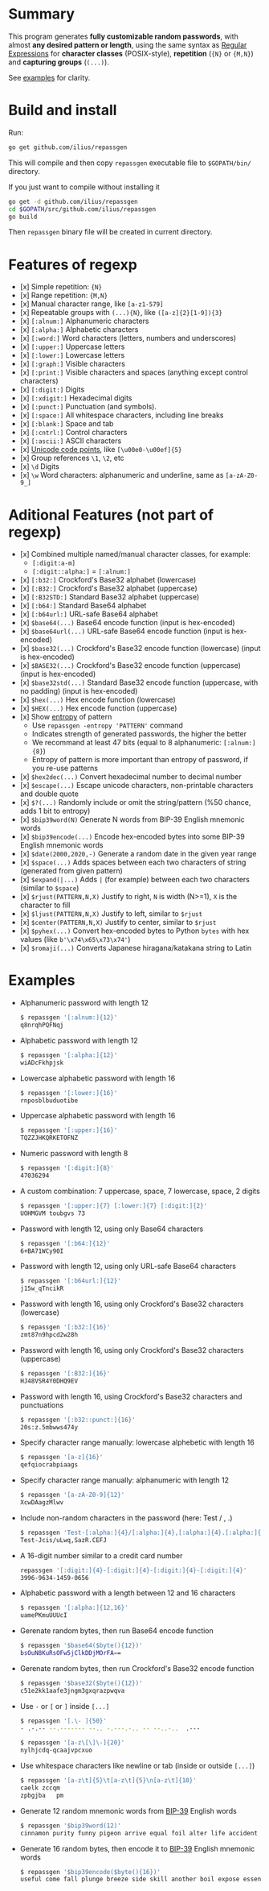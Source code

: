 # Summary

This program generates **fully customizable random passwords**, with almost **any desired pattern or length**, using the same syntax as [Regular Expressions](https://www.regular-expressions.info/quickstart.html) for **character classes** (POSIX-style), **repetition** (`{N}` or `{M,N}`) and **capturing groups** (`(...)`).

See [examples](#examples) for clarity.

# Build and install

Run:

```sh
go get github.com/ilius/repassgen
```

This will compile and then copy `repassgen` executable file to `$GOPATH/bin/` directory.

If you just want to compile without installing it

```sh
go get -d github.com/ilius/repassgen
cd $GOPATH/src/github.com/ilius/repassgen
go build
```

Then `repassgen` binary file will be created in current directory.

# Features of regexp

- \[x\] Simple repetition: `{N}`
- \[x\] Range repetition: `{M,N}`
- \[x\] Manual character range, like `[a-z1-579]`
- \[x\] Repeatable groups with `(...){N}`, like  `([a-z]{2}[1-9]){3}`
- \[x\] `[:alnum:]` Alphanumeric characters
- \[x\] `[:alpha:]` Alphabetic characters
- \[x\] `[:word:]` Word characters (letters, numbers and underscores)
- \[x\] `[:upper:]` Uppercase letters
- \[x\] `[:lower:]` Lowercase letters
- \[x\] `[:graph:]` Visible characters
- \[x\] `[:print:]` Visible characters and spaces (anything except control characters)
- \[x\] `[:digit:]` Digits
- \[x\] `[:xdigit:]` Hexadecimal digits
- \[x\] `[:punct:]` Punctuation (and symbols).
- \[x\] `[:space:]` All whitespace characters, including line breaks
- \[x\] `[:blank:]` Space and tab
- \[x\] `[:cntrl:]` Control characters
- \[x\] `[:ascii:]` ASCII characters
- \[x\] [Unicode code points](https://www.regular-expressions.info/unicode.html), like `[\u00e0-\u00ef]{5}`
- \[x\] Group references `\1`, `\2`, etc
- \[x\] `\d` Digits
- \[x\] `\w` Word characters: alphanumeric and underline, same as `[a-zA-Z0-9_]`

# Aditional Features (not part of regexp)

- \[x\] Combined multiple named/manual character classes, for example:
  - `[:digit:a-m]`
  - `[:digit::alpha:]` = `[:alnum:]`
- \[x\] `[:b32:]` Crockford's Base32 alphabet (lowercase)
- \[x\] `[:B32:]` Crockford's Base32 alphabet (uppercase)
- \[x\] `[:B32STD:]` Standard Base32 alphabet (uppercase)
- \[x\] `[:b64:]` Standard Base64 alphabet
- \[x\] `[:b64url:]` URL-safe Base64 alphabet
- \[x\] `$base64(...)` Base64 encode function (input is hex-encoded)
- \[x\] `$base64url(...)` URL-safe Base64 encode function (input is hex-encoded)
- \[x\] `$base32(...)` Crockford's Base32 encode function (lowercase) (input is hex-encoded)
- \[x\] `$BASE32(...)` Crockford's Base32 encode function (uppercase) (input is hex-encoded)
- \[x\] `$base32std(...)` Standard Base32 encode function (uppercase, with no padding) (input is hex-encoded)
- \[x\] `$hex(...)` Hex encode function (lowercase)
- \[x\] `$HEX(...)` Hex encode function (uppercase)
- \[x\] Show [entropy](https://en.wikipedia.org/wiki/Password_strength#Entropy_as_a_measure_of_password_strength) of pattern
  - Use `repassgen -entropy 'PATTERN'` command
  - Indicates strength of generated passwords, the higher the better
  - We recommand at least 47 bits (equal to 8 alphanumeric: `[:alnum:]{8}`)
  - Entropy of pattern is more important than entropy of password, if you re-use patterns
- \[x\] `$hex2dec(...)` Convert hexadecimal number to decimal number
- \[x\] `$escape(...)` Escape unicode characters, non-printable characters and double quote
- \[x\] `$?(...)` Randomly include or omit the string/pattern (%50 chance, adds 1 bit to entropy)
- \[x\] `$bip39word(N)` Generate N words from BIP-39 English mnemonic words
- \[x\] `$bip39encode(...)` Encode hex-encoded bytes into some BIP-39 English mnemonic words
- \[x\] `$date(2000,2020,-)` Generate a random date in the given year range
- \[x\] `$space(...)` Adds spaces between each two characters of string (generated from given pattern)
- \[x\] `$expand(|...)` Adds `|` (for example) between each two characters (similar to `$space`)
- \[x\] `$rjust(PATTERN,N,X)` Justify to right, `N` is width (N>=1), `X` is the character to fill
- \[x\] `$ljust(PATTERN,N,X)` Justify to left, similar to `$rjust`
- \[x\] `$center(PATTERN,N,X)` Justify to center, similar to `$rjust`
- \[x\] `$pyhex(...)` Convert hex-encoded bytes to Python `bytes` with hex values (like `b'\x74\x65\x73\x74'`)
- \[x\] `$romaji(...)` Converts Japanese hiragana/katakana string to Latin

# Examples

- Alphanumeric password with length 12

  ```sh
  $ repassgen '[:alnum:]{12}'
  q8nrqhPQFNqj
  ```

- Alphabetic password with length 12

  ```sh
  $ repassgen '[:alpha:]{12}'
  wiADcFkhpjsk
  ```

- Lowercase alphabetic password with length 16

  ```sh
  $ repassgen '[:lower:]{16}'
  rnposblbuduotibe
  ```

- Uppercase alphabetic password with length 16

  ```sh
  $ repassgen '[:upper:]{16}'
  TQZZJHKQRKETOFNZ
  ```

- Numeric password with length 8

  ```sh
  $ repassgen '[:digit:]{8}'
  47036294
  ```

- A custom combination: 7 uppercase, space, 7 lowercase, space, 2 digits

  ```sh
  $ repassgen '[:upper:]{7} [:lower:]{7} [:digit:]{2}'
  UOHMGVM toubgvs 73
  ```

- Password with length 12, using only Base64 characters

  ```sh
  $ repassgen '[:b64:]{12}'
  6+BA71WCy90I
  ```

- Password with length 12, using only URL-safe Base64 characters

  ```sh
  $ repassgen '[:b64url:]{12}'
  j15w_qTncikR
  ```

- Password with length 16, using only Crockford's Base32 characters (lowercase)

  ```sh
  $ repassgen '[:b32:]{16}'
  zmt87n9hpcd2w28h
  ```

- Password with length 16, using only Crockford's Base32 characters (uppercase)

  ```sh
  $ repassgen '[:B32:]{16}'
  HJ48VSR4Y0DHQ9EV
  ```

- Password with length 16, using Crockford's Base32 characters and punctuations

  ```sh
  $ repassgen '[:b32::punct:]{16}'
  20s:z.5mbwws474y
  ```

- Specify character range manually: lowercase alphebetic with length 16

  ```sh
  $ repassgen '[a-z]{16}'
  qefqiocrabpiaags
  ```

- Specify character range manually: alphanumeric with length 12

  ```sh
  $ repassgen '[a-zA-Z0-9]{12}'
  XcwDAagzMlwv
  ```

- Include non-random characters in the password (here: Test / , .)

  ```sh
  $ repassgen 'Test-[:alpha:]{4}/[:alpha:]{4},[:alpha:]{4}.[:alpha:]{4}'
  Test-Jcis/uLwq,SazR.CEFJ
  ```

- A 16-digit number similar to a credit card number

  ```sh
  repassgen '[:digit:]{4}-[:digit:]{4}-[:digit:]{4}-[:digit:]{4}'
  3996-9634-1459-0656
  ```

- Alphabetic password with a length between 12 and 16 characters

  ```sh
  $ repassgen '[:alpha:]{12,16}'
  uamePKmuUUUcI
  ```

- Gerenate random bytes, then run Base64 encode function

  ```sh
  $ repassgen '$base64($byte(){12})'
  bsOuN8KuRsOFw5jClkDDjMOrFA==
  ```

- Gerenate random bytes, then run Crockford's Base32 encode function

  ```sh
  $ repassgen '$base32($byte(){12})'
  c51e2kk1aafe3jngm3gxqrazpwqva
  ```

- Use `-` or `[` or `]` inside `[...]`

  ```sh
  $ repassgen '[.\- ]{50}'
  - .-.-- --.------- --.. -.---.-.. -- --..-..  .---
  ```

  ```sh
  $ repassgen '[a-z\[\]\-]{20}'
  nylhjcdq-qcaajvpcxuo
  ```

- Use whitespace characters like newline or tab (inside or outside `[...]`)

  ```sh
  $ repassgen '[a-z\t]{5}\t[a-z\t]{5}\n[a-z\t]{10}'
  caelk	zccqm
  zpbgjba	pm
  ```

- Generate 12 random mnemonic words from [BIP-39](https://en.bitcoin.it/wiki/BIP_0039) English words

  ```sh
  $ repassgen '$bip39word(12)'
  cinnamon purity funny pigeon arrive equal foil alter life accident bar roast
  ```

- Generate 16 random bytes, then encode it to [BIP-39](https://en.bitcoin.it/wiki/BIP_0039) English mnemonic words

  ```sh
  $ repassgen '$bip39encode($byte(){16})'
  useful come fall plunge breeze side skill another boil expose essence about
  ```
